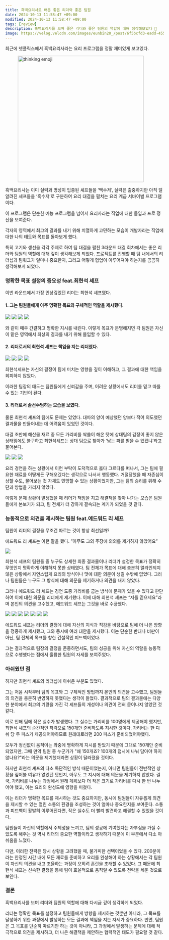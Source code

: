 ```yaml
---
title: 흑백요리사로 배운 좋은 리더와 좋은 팀원
date: 2024-10-13 11:58:47 +09:00
modified: 2024-10-13 11:58:47 +09:00
tags: [review]
description: 흑백요리사를 보며 좋은 리더와 좋은 팀원의 역할에 대해 생각해보았다 🤔
image: https://velog.velcdn.com/images/eunbin20_/post/6f5bcfd3-eadd-4556-b114-6b9c79a8aae2/image.webp
---
```


최근에 넷플릭스에서 흑백요리사라는 요리 프로그램을 정말 재미있게 보고있다.

<figure>
  <img src="https://velog.velcdn.com/images/eunbin20_/post/6f5bcfd3-eadd-4556-b114-6b9c79a8aae2/image.webp" alt="thinking emoji" width=400>
</figure>

흑백요리사는 이미 실력과 명성이 입증된 셰프들을 ‘백수저’, 실력은 출중하지만 아직 덜 알려진 셰프들을 ‘흑수저’로 구분하여 요리 대결을 펼치는 요리 계급 서바이벌 프로그램이다.

이 프로그램은 단순한 예능 프로그램을 넘어서 요리사라는 직업에 대한 몰입과 프로 정신을 보여준다.

각자의 영역에서 최고의 결과를 내기 위해 치열하게 고민하는 모습이 개발자라는 직업에 대한 나의 태도와 목표를 돌아보게 했다.

특히 고기와 생선을 각각 주제로 하여 팀 대결을 펼친 3라운드 대결 회차에서는 좋은 리더와 팀원의 역할에 대해 깊이 생각해보게 되었다. 프로젝트를 진행할 때 팀 내에서의 리더십과 팀워크가 얼마나 중요한지, 그리고 어떻게 협업이 이루어져야 하는지를 곰곰히 생각해보게 되었다.

### 명확한 목표 설정의 중요성 feat.최현석 셰프

이번 라운드에서 가장 인상깊었던 리더는 최현석 셰프였다.

#### 1. 그는 팀원들에게 아주 명확한 목표와 구체적인 역할을 제시했다.

![](https://velog.velcdn.com/images/eunbin20_/post/2cd3cf48-aca4-4519-a4fd-2bf499af62bb/image.png)
![](https://velog.velcdn.com/images/eunbin20_/post/e66d8985-36c0-4b1e-8845-21f67b598265/image.png)
![](https://velog.velcdn.com/images/eunbin20_/post/e095a004-6073-4d91-b148-a1be4bd0a51f/image.png)
![](https://velog.velcdn.com/images/eunbin20_/post/37291595-653e-420a-9cfd-fb99fe44b7a9/image.png)

와 같이 매우 간결하고 명확한 지시를 내린다. 이렇게 목표가 분명해지면 각 팀원은 자신이 맡은 영역에서 최상의 결과를 내기 위해 몰입할 수 있다.

#### 2. 리더로서의 최현석 셰프는 책임을 지는 리더였다.

![](https://velog.velcdn.com/images/eunbin20_/post/bd8322c8-50ab-426b-8838-308267076069/image.png)
![](https://velog.velcdn.com/images/eunbin20_/post/18fe36c0-2097-4268-9d05-8c7212582b0c/image.png)
![](https://velog.velcdn.com/images/eunbin20_/post/0d5a83c2-5c07-4642-ab48-7792a6a62bcc/image.png)
![](https://velog.velcdn.com/images/eunbin20_/post/6b31b27a-ba30-46f1-8f6b-7fb08224ebc8/image.png)

최현석셰프는 자신의 결정이 팀에 미치는 영향을 깊이 이해하고, 그 결과에 대한 책임을 회피하지 않았다.

이러한 팀장의 태도는 팀원들에게 신뢰감을 주며, 어려운 상황에서도 리더를 믿고 따를 수 있는 기반이 된다.

#### 3. 리더로서 솔선수범하는 모습을 보였다.

물론 최현석 셰프의 팀에도 문제는 있었다. 대파의 양이 예상했던 양보다 적어 의도했던 결과물을 만들어내는 데 어려움이 있었던 것이다.

대결 초반에 해산물 재료 중 모든 가리비를 싹쓸이 해온 탓에 상대팀의 감정이 좋지 않은 상태임에도 불구하고 최현석셰프는 상대 팀으로 찾아가 ‘남는 파를 받을 수 있겠냐’라고 물어본다.

![](https://velog.velcdn.com/images/eunbin20_/post/227fed90-9984-4314-8bbd-b2b9ef3c1cda/image.png)
![](https://velog.velcdn.com/images/eunbin20_/post/7fd06ded-053a-425a-971b-50e1071fb023/image.png)
![](https://velog.velcdn.com/images/eunbin20_/post/e8bcb487-f472-4fad-a696-67ca2fb9651b/image.png)

요리 경연을 하는 상황에서 이런 부탁이 도덕적으로 옳다 그르다를 떠나서, 그는 팀에 필요한 재료를 어떻게든 구해오겠다는 생각으로 나서서 행동했다. 거절당했을 때 자존심이 상할 수도, 물어보는 것 자체도 민망할 수 있는 상황이었지만, 그는 팀의 승리를 위해 수단과 방법을 가리지 않았다.

이렇게 문제 상황이 발생했을 때 리더가 책임을 지고 해결책을 찾아 나가는 모습은 팀원들에게 본보기가 되고, 팀 전체가 더 강하게 결속되는 계기가 되었을 것 같다.

### 능동적으로 의견을 제시하는 팀원 feat.에드워드 리 셰프

팀원이 리더의 결정을 무조건 따르는 것이 항상 최선일까?

에드워드 리 셰프는 이런 말을 했다.
”아무도 그의 주장에 의의를 제기하지 않았어요”

![](https://velog.velcdn.com/images/eunbin20_/post/4023ccec-c190-49b0-ab95-7ea6ab2e1bee/image.png)

최현석 셰프의 팀원들 중 누구도 상세한 최종 결과물이나 리더가 설정한 목표가 정확히 무엇인지 명확하게 이해하지 못한 상태였다. 팀 전체가 목표에 대해 충분히 얼라인되지 않은 상황에서 자연스럽게 요리의 방식이나 맛에 대한 의문이 생길 수밖에 없었다. 그러나 팀원들은 누구도 그 방식에 대해 의문을 제기하거나 의견을 내지 않았다.

그러나 에드워드 리 셰프는 경연 도중 가리비를 굽는 방식에 문제가 있을 수 있다고 판단하여 이에 대한 의문을 리더에게 제기했다. 이에 대해 최현석 셰프는 “저를 믿으세요”라며 본인의 의견을 고수했고, 에드워드 셰프는 그것을 바로 수긍했다.

![](https://velog.velcdn.com/images/eunbin20_/post/07fb985f-f2a8-413c-8c88-6009a2ed160d/image.png)
![](https://velog.velcdn.com/images/eunbin20_/post/af8e4e92-27a2-4d35-91f2-8867e6640021/image.png)
![](https://velog.velcdn.com/images/eunbin20_/post/f50157cb-e523-436d-bacc-84e87668ef65/image.png)
![](https://velog.velcdn.com/images/eunbin20_/post/94d99677-6cb4-45ee-8fd9-0e45f0b84e2e/image.png)
![](https://velog.velcdn.com/images/eunbin20_/post/09adbbaf-d55c-4685-9321-120eaa6ce87e/image.png)
![](https://velog.velcdn.com/images/eunbin20_/post/d6ee296b-6bd2-40a3-b2c9-153e8090b747/image.png)
![](https://velog.velcdn.com/images/eunbin20_/post/86f8c005-c14b-4956-b04f-d682f0dddab2/image.png)

에드워드 셰프는 리더의 결정에 대해 자신의 지식과 직감을 바탕으로 팀에 더 나은 방향을 정중하게 제시했고, 그와 동시에 여러 대안을 제시했다. 이는 단순한 반대나 비판이 아닌, 팀 전체의 목표를 향한 건설적인 피드백이었다.

그는 결과적으로 팀장의 결정을 존중하면서도, 팀의 성공을 위해 자신의 역할을 능동적으로 수행했다는 점에서 훌륭한 팀원의 자세를 보여주었다.

### 아쉬웠던 점

하지만 최현석 셰프의 리더십에 아쉬운 부분도 있었다.

그는 처음 시작부터 팀의 목표와 그 구체적인 방법까지 본인의 의견을 고수했고, 팀원들의 의견을 충분히 반영하지 못했다는 생각이 들었다. 결과적으로 팀의 결과물에는 다양한 분야에서 최고의 기량을 가진 각 셰프들의 개성이나 의견이 전혀 묻어나지 않았던 것 같다.

이로 인해 팀에 작은 실수가 발생했다. 그 실수는 가리비를 100명에게 제공해야 했지만, 최현석 셰프의 순간적인 착각으로 150개만 준비하도록 지시한 것이다. 가리비는 한 디쉬 당 두 피스가 제공되어야하므로 원래대로라면 200 피스가 준비되었어야했다.

모두가 정신없이 움직이는 와중에 명확하게 지시를 받았기 때문에 그대로 150개만 준비되었지만, 그때 만약 팀원 중 누군가가 "왜 150개죠? 100개의 접시에 나눠 담아야 하지 않나요?"라는 의문을 제기했더라면 상황이 달라졌을 것이다.

하지만 최현석 셰프의 다소 독단적인 방식 때문이었는지, 아니면 팀원들이 전반적인 상황을 짚어볼 여유가 없었던 탓인지, 아무도 그 지시에 대해 의문을 제기하지 않았다. 결국, 가리비를 나누는 과정에서 원래 계획보다 더 작은 크기로 가리비를 다시 한 번 나누어야 했고, 이는 요리의 완성도에 영향을 미쳤다.

이는 리더가 명확한 목표를 제시하는 것도 중요하지만, 동시에 팀원들이 자유롭게 의견을 제시할 수 있는 열린 소통의 환경을 조성하는 것이 얼마나 중요한지를 보여준다. 소통과 피드백이 활발히 이루어진다면, 작은 실수도 더 빨리 발견하고 해결할 수 있었을 것이다.

팀원들이 자신의 역할에서 주체성을 느끼고, 팀의 성공에 기여했다는 자부심을 가질 수 있도록 해주는 것 역시 리더의 중요한 역할이라고 생각하기 때문에 이 부분에서 다소 아쉬움을 느꼈다.

다만, 이러한 전략은 당시 상황을 고려했을 때, 불가피한 선택이었을 수 있다. 200분이라는 한정된 시간 내에 모든 재료를 준비하고 요리를 완성해야 하는 상황에서는 각 팀원이 자신의 의견을 내고 조율하는 과정이 오히려 혼란을 초래할 수 있었다. 그 때문에 최현석 셰프는 신속한 결정을 통해 팀이 효율적으로 움직일 수 있도록 전략을 세운 것으로 보인다.

### 결론

흑백요리사를 보며 리더와 팀원의 역할에 대해 다시금 깊이 생각하게 되었다.

리더는 명확한 목표를 설정하고 팀원들에게 방향을 제시하는 것뿐만 아니라, 그 목표를 달성하기 위한 과정에서 발생하는 모든 결과에 책임을 지는 자세가 중요하다. 반면, 팀원은 그 목표를 단순히 따르기만 하는 것이 아니라, 그 과정에서 발생하는 문제에 대해 적극적으로 의견을 제시하고, 더 나은 해결책을 제안하는 협력적인 태도가 필요할 것 같다.
